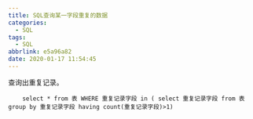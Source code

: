 ```yaml
---
title: SQL查询某一字段重复的数据
categories:
  - SQL
tags:
  - SQL
abbrlink: e5a96a82
date: 2020-01-17 11:54:45
---
```


查询出重复记录。<!--more-->
```
	select * from 表 WHERE 重复记录字段 in ( select 重复记录字段 from 表 group by 重复记录字段 having count(重复记录字段)>1)
```